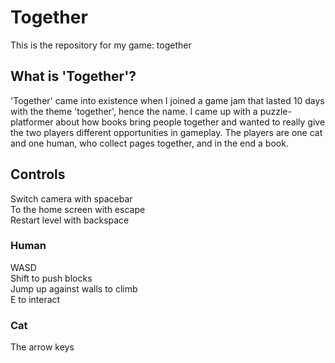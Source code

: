 # Together
This is the repository for my game: together

## What is 'Together'?
'Together' came into existence when I joined a game jam that lasted 10 days with the theme 'together', hence the name. I came up with a puzzle-platformer about how books bring people together and wanted to really give the two players different opportunities in gameplay. The players are one cat and one human, who collect pages together, and in the end a book.

## Controls
Switch camera with spacebar\
To the home screen with escape\
Restart level with backspace

### Human
WASD\
Shift to push blocks\
Jump up against walls to climb\
E to interact

### Cat
The arrow keys

